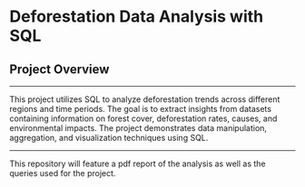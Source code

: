 # Deforestation Data Analysis with SQL

## Project Overview

---
This project utilizes SQL to analyze deforestation trends across different regions and time periods. The goal is to extract insights from datasets containing information on forest cover, deforestation rates, causes, and environmental impacts. The project demonstrates data manipulation, aggregation, and visualization techniques using SQL.

---
This repository will feature a pdf report of the analysis as well as the queries used for the project.
